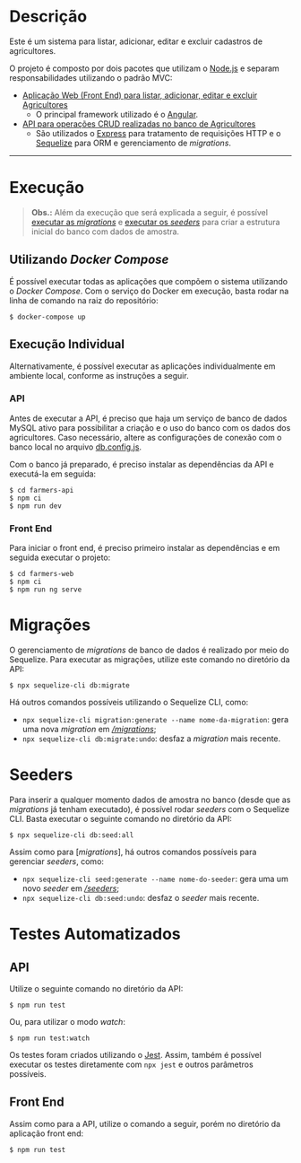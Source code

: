 # Descrição

Este é um sistema para listar, adicionar, editar e excluir cadastros de agricultores.

O projeto é composto por dois pacotes que utilizam o [Node.js](https://nodejs.org/) e separam responsabilidades utilizando o padrão MVC:

- [Aplicação Web (Front End) para listar, adicionar, editar e excluir Agricultores](./farmers-web/)
  - O principal framework utilizado é o [Angular](https://angular.io/).
- [API para operações CRUD realizadas no banco de Agricultores](./farmers-api/)
  - São utilizados o [Express](https://expressjs.com/) para tratamento de requisições HTTP e o [Sequelize](https://sequelize.org/) para ORM e gerenciamento de _migrations_.

---

# Execução

> **Obs.:** Além da execução que será explicada a seguir, é possível [executar as _migrations_](#migrações) e [executar os _seeders_](#seeders) para criar a estrutura inicial do banco com dados de amostra.

## Utilizando _Docker Compose_

É possível executar todas as aplicações que compõem o sistema utilizando o _Docker Compose_. Com o serviço do Docker em execução, basta rodar na linha de comando na raiz do repositório:

```console
$ docker-compose up
```

## Execução Individual

Alternativamente, é possível executar as aplicações individualmente em ambiente local, conforme as instruções a seguir.

### API

Antes de executar a API, é preciso que haja um serviço de banco de dados MySQL ativo para possibilitar a criação e o uso do banco com os dados dos agricultores. Caso necessário, altere as configurações de conexão com o banco local no arquivo [db.config.js](/farmers-api/config/db.config.js).

Com o banco já preparado, é preciso instalar as dependências da API e executá-la em seguida:

```console
$ cd farmers-api
$ npm ci
$ npm run dev
```

### Front End

Para iniciar o front end, é preciso primeiro instalar as dependências e em seguida executar o projeto:

```console
$ cd farmers-web
$ npm ci
$ npm run ng serve
```

# Migrações

O gerenciamento de _migrations_ de banco de dados é realizado por meio do Sequelize. Para executar as migrações, utilize este comando no diretório da API:

```console
$ npx sequelize-cli db:migrate
```

Há outros comandos possíveis utilizando o Sequelize CLI, como:

- `npx sequelize-cli migration:generate --name nome-da-migration`: gera uma nova _migration_ em [_/migrations_](./farmers-api/migrations/);
- `npx sequelize-cli db:migrate:undo`: desfaz a _migration_ mais recente.

# Seeders

Para inserir a qualquer momento dados de amostra no banco (desde que as _migrations_ já tenham executado), é possível rodar _seeders_ com o Sequelize CLI. Basta executar o seguinte comando no diretório da API:

```console
$ npx sequelize-cli db:seed:all
```

Assim como para [_migrations_], há outros comandos possíveis para gerenciar _seeders_, como:

- `npx sequelize-cli seed:generate --name nome-do-seeder`: gera uma um novo _seeder_ em [_/seeders_](./farmers-api/seeders/);
- `npx sequelize-cli db:seed:undo`: desfaz o _seeder_ mais recente.

# Testes Automatizados

## API

Utilize o seguinte comando no diretório da API:

```console
$ npm run test
```

Ou, para utilizar o modo _watch_:

```console
$ npm run test:watch
```

Os testes foram criados utilizando o [Jest](https://jestjs.io/). Assim, também é possível executar os testes diretamente com `npx jest` e outros parâmetros possíveis.

## Front End

Assim como para a API, utilize o comando a seguir, porém no diretório da aplicação front end:

```console
$ npm run test
```
